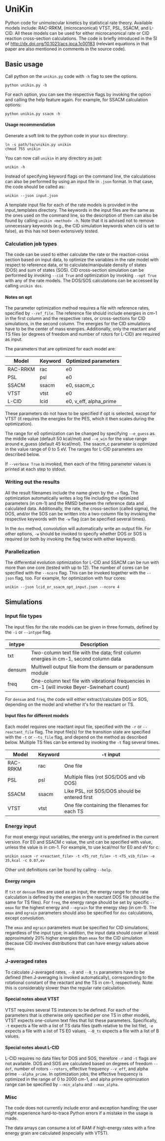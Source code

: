 # UniKin

Python code for unimolecular kinetics by statistical rate theory. Available models include: RAC-RRKM, (microcanonical) VTST, PSL, SSACM, and L-CID. All these models can be used for either microcanonical rate or CID reaction cross-section calculations. The code is briefly introduced in the SI of http://dx.doi.org/10.1021/acs.jpca.1c00183 (relevant equations in that paper are also mentioned in comments in the source code).

## Basic usage
Call python on the `unikin.py` code with `-h` flag to see the options. 
```
python unikin.py -h
```

For each option, you can see the respective flags by invoking the option and calling the help feature again. For example, for SSACM calculation options:
```
python unikin.py ssacm -h
```

#### Usage recommendation
Generate a soft link to the python code in your `bin` directory:
```
ln -s path/to/unikin.py unikin
chmod 755 unikin
```

You can now call `unikin` in any directory as just:
```
unikin -h
```

Instead of specifying keyword flags on the command line, the calculations can also be performed by using an input file in `.json` format. In that case, the code should be called as:
```
unikin --json input.json
```
A template input file for each of the rate models is provided in the input_templates directory. The keywords in the input files are the same as the ones used on the command line, so the description of them can also be found by calling `unikin <method> -h`. Note that it is advised not to remove unnecessary keywords (e.g., the CID simulation keywords when cid is set to false), as this has not been extensively tested.


### Calculation job types
The code can be used to either calculate the rate or the reaction-cross section based on input data, to optimize the variables in the rate model with respect to reference data, or to calculate/manipulate density of states (DOS) and sum of states (SOS). CID cross-section simulation can be performed by invoking `--cid True` and optimization by invoking `--opt True` with any of the rate models. The DOS/SOS calculations can be accessed by calling `unikin dos`.

#### Notes on opt
The parameter optimization method requires a file with reference rates, specified by `--ref_file`. The reference file should include energies in cm-1 in the first column and the respective rates, or cross-sections for CID simulations, in the second column. The energies for the CID simulations have to be the center of mass energies. Additionally, only the reactant and TS files (or degrees of freedom and number of rotors for L-CID) are required as input.

The parameters that are optimized for each model are:

| Model | Keyword | Optimized parameters |
| --- | --- | --- |
| RAC-RRKM | rac | e0 |
| PSL | psl | e0 |
| SSACM | ssacm | e0, ssacm_c |
| VTST | vtst | e0 |
| L-CID | lcid | e0, v_eff, alpha_prime |

These parameters do not have to be specified if opt is selected, except for VTST (it requires the energies for the PES, which it then scales during the optimization).

The range for e0 optimization can be changed by specifying `--e_guess` as the middle value (default 50 kcal/mol) and `--e_win` for the value range around e_guess (default 45 kcal/mol). The ssacm_c parameter is optimized in the value range of 0 to 5 eV. The ranges for L-CID parameters are described below.

If `--verbose True` is invoked, then each of the fitting parameter values is printed at each step to stdout.

### Writing out the results
All the result filenames include the name given by the `-n` flag. The optimization automatically writes a log file including the optimized parameters (in cm-1) and the RMSD between the reference data and calculated data. Additionally, the rate, the cross-section (called sigma), the DOS, and/or the SOS can be written into a two-column file by invoking the respective keywords with the `-w` flag (can be specified several times).

In the `dos` method, convolution will automatically write an output file. For other options, `-w` should be invoked to specify whether DOS or SOS is required (or both by invoking the flag twice with either keyword).

### Parallelization

The differential evolution optimization for L-CID and SSACM can be run with more than one core (tested with up to 12). The number of cores can be specified with the `--ncore` flag. This can be invoked together with the `--json` flag, too. For example, for optimization with four cores:

```
unikin --json lcid_or_ssacm_opt_input.json --ncore 4
```

## Simulations

### Input file types
The input files for the rate models can be given in three formats, defined by the `-i` or `--intype` flag.

| intype | Description |
| --- | --- |
| txt | Two-column text file with the data; first column energies in cm-1, second column data |
| densum | Multiwell output file from the densum or paradensum module |
| freq | One-column text file with vibrational frequencies in cm-1 (will invoke Beyer-Swinehart count) |

For `densum` and `freq`, the code will either extract/calculate DOS or SOS, depending on the model and whether it's for the reactant or TS.

#### Input files for different models
Each model requires one reactant input file, specified with the `-r` or `--reactant_file` flag. The input file(s) for the transition state are specified with the `-t` or `--ts_file` flag, and depend on the method as described below. Multiple TS files can be entered by invoking the `-t` flag several times.

| Model | Keyword | `-t` input |
| --- | --- | --- |
| RAC-RRKM | rac | One file |
| PSL | psl | Multiple files (rot SOS/DOS and vib DOS) |
| SSACM | ssacm | Like PSL, rot SOS/DOS should be entered first |
| VTST | vtst | One file containing the filenames for each TS |

### Energy input
For most energy input variables, the energy unit is predefined in the current version. For E0 and SSACM c value, the unit can be specified with value, unless the value is in cm-1. For example, to use kcal/mol for E0 and eV for c:
```
unikin ssacm -r <reactant_file> -t <TS_rot_file> -t <TS_vib_file> -e 35,kcal -c 0.07,ev
```
Other unit definitions can be found by calling `--help`.

#### Energy ranges
If `txt` or `densum` files are used as an input, the energy range for the rate calculation is defined by the energies in the reactant DOS file (should be the same for TS files). For `freq`, the energy range should be set by specific `--emax` for the highest energy and `--egrain` for the energy step (in cm-1). The `emax` and `egrain` parameters should also be specified for `dos` calculations, except convolution.

The `emax` and `egrain` parameters must be specified for CID simulations, regardless of the input type; in addition, the input data should cover at least approximately 20% higher energies than `emax` for the CID simulation (because CID involves distributions that can have energy values above `emax`.

### J-averaged rates
To calculate J-averaged rates, `--B` and `--B_ts` parameters have to be defined (then J-averaging is invoked automatically), corresponding to the rotational constant of the reactant and the TS in cm-1, respectively. Note: this is considerably slower than the regular rate calculation.

#### Special notes about VTST
VTST requires several TS instances to be defined. For each of the parameters that is otherwise only specified per one TS in other models, VTST expects one-column text files that list these parameters. Specifically, `-t` expects a file with a list of TS data files (path relative to the list file), `-e` expects a file with a list of TS E0 values, `--B_ts` expects a file with a list of B values.

#### Special notes about L-CID
L-CID requires no data files for DOS and SOS, therefore `-r` and `-t` flags are not available. DOS and SOS are calculated based on degrees of freedom `--dof`, number of rotors `--rotors`, effective frequency `--v_eff`, and alpha prime `--alpha_prime`. In optimization jobs, the effective frequency is optimized in the range of 0 to 2000 cm-1, and alpha prime optimization range can be specified by `--min_alpha` and `--max_alpha`.

### Misc
The code does not currently include error and exception handling; the user might experience hard-to-trace Python errors if a mistake in the usage is made.

The data arrays can consume a lot of RAM if high-energy rates with a fine energy grain are calculated (especially with VTST).
